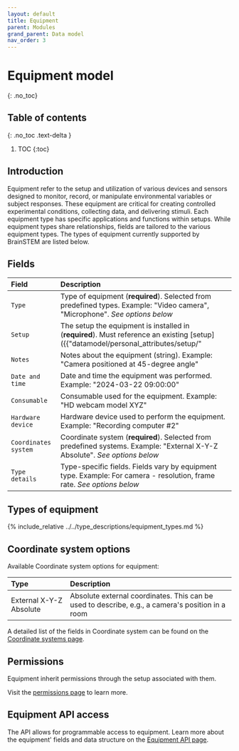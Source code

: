 ```yaml
---
layout: default
title: Equipment
parent: Modules
grand_parent: Data model
nav_order: 3
---
```


# Equipment model
{: .no_toc}

## Table of contents
{: .no_toc .text-delta }

1. TOC
{:toc}

## Introduction

Equipment refer to the setup and utilization of various devices and sensors designed to monitor, record, or manipulate environmental variables or subject responses. These equipment are critical for creating controlled experimental conditions, collecting data, and delivering stimuli. Each equipment type has specific applications and functions within setups. While equipment types share relationships, fields are tailored to the various equipment types. The types of equipment currently supported by BrainSTEM are listed below.

## Fields

| Field | Description |
|:------|:------------|
| `Type` | Type of equipment (**required**). Selected from predefined types. Example: "Video camera", "Microphone". *See options below* |
| `Setup` | The setup the equipment is installed in (**required**). Must reference an existing [setup]({{"datamodel/personal_attributes/setup/"|absolute_url}}). Example: "Behavior room A setup" |
| `Notes` | Notes about the equipment (string). Example: "Camera positioned at 45-degree angle" |
| `Date and time` | Date and time the equipment was performed. Example: "2024-03-22 09:00:00" |
| `Consumable` | Consumable used for the equipment. Example: "HD webcam model XYZ" |
| `Hardware device` | Hardware device used to perform the equipment. Example: "Recording computer #2" |
| `Coordinates system` | Coordinate system (**required**). Selected from predefined systems. Example: "External X-Y-Z Absolute". *See options below* |
| `Type details` | Type-specific fields. Fields vary by equipment type. Example: For camera - resolution, frame rate. *See options below* |

## Types of equipment

{% include_relative ../../type_descriptions/equipment_types.md %}


## Coordinate system options

Available Coordinate system options for equipment:

| Type | Description |
|:-----|:------------|
| External X-Y-Z Absolute | Absolute external coordinates. This can be used to describe, e.g., a camera's position in a room |

A detailed list of the fields in Coordinate system can be found on the [Coordinate systems page]({{"datamodel/schemas/coordinates/"|absolute_url}}).

## Permissions

Equipment inherit permissions through the setup associated with them.

Visit the [permissions page]({{"datamodel/permissions/"|absolute_url}}) to learn more. 

## Equipment API access

The API allows for programmable access to equipment. Learn more about the equipment' fields and data structure on the [Equipment API page]({{"api/modules/equipment/"|absolute_url}}).
